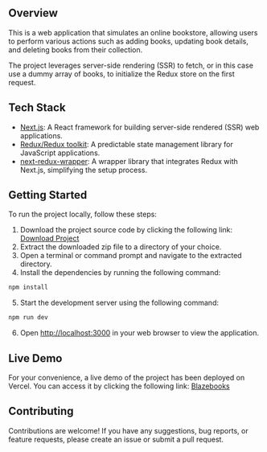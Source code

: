 ## Overview

This is a web application that simulates an online bookstore, allowing users to perform various actions such as adding books, updating book details, and deleting books from their collection.

The project leverages server-side rendering (SSR) to fetch, or in this case use a dummy array of books, to initialize the Redux store on the first request.

## Tech Stack

- [Next.js](https://nextjs.org/docs): A React framework for building server-side rendered (SSR) web applications.
- [Redux/Redux toolkit](https://redux-toolkit.js.org/introduction/getting-started): A predictable state management library for JavaScript applications.
- [next-redux-wrapper](https://github.com/kirill-konshin/next-redux-wrapper): A wrapper library that integrates Redux with Next.js, simplifying the setup process.

## Getting Started

To run the project locally, follow these steps:

1. Download the project source code by clicking the following link: [Download Project](https://github.com/bcmendis/bookStore/archive/refs/heads/main.zip)
2. Extract the downloaded zip file to a directory of your choice.
3. Open a terminal or command prompt and navigate to the extracted directory.
4. Install the dependencies by running the following command:

``` bash
npm install
```

5. Start the development server using the following command:

``` bash
npm run dev
```

6. Open [http://localhost:3000](http://localhost:3000) in your web browser to view the application.

## Live Demo

For your convenience, a live demo of the project has been deployed on Vercel. You can access it by clicking the following link: [Blazebooks](https://book-store-bcmendis.vercel.app/)

## Contributing

Contributions are welcome! If you have any suggestions, bug reports, or feature requests, please create an issue or submit a pull request.
